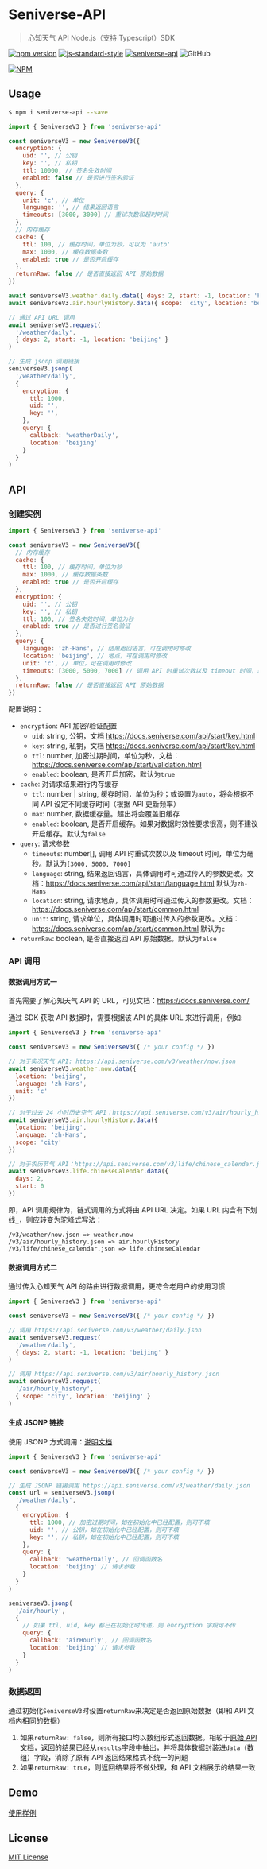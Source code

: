# Seniverse-API

> 心知天气 API Node.js（支持 Typescript）SDK

[![npm version](https://badge.fury.io/js/seniverse-api.svg)](https://badge.fury.io/js/seniverse-api)  [![js-standard-style](https://img.shields.io/badge/code%20style-standard-brightgreen.svg)](http://standardjs.com) [![seniverse-api](http://img.shields.io/npm/dm/seniverse-api.svg)](https://www.npmjs.com/package/seniverse-api) ![GitHub](https://img.shields.io/github/license/seniverse/seniverse-api)

[![NPM](https://nodei.co/npm/seniverse-api.png?downloads=true&downloadRank=true&stars=true)](https://nodei.co/npm/seniverse-api)


## Usage

```bash
$ npm i seniverse-api --save
```

```javascript
import { SeniverseV3 } from 'seniverse-api'

const seniverseV3 = new SeniverseV3({
  encryption: {
    uid: '', // 公钥
    key: '', // 私钥
    ttl: 10000, // 签名失效时间
    enabled: false // 是否进行签名验证
  },
  query: {
    unit: 'c', // 单位
    language: '', // 结果返回语言
    timeouts: [3000, 3000] // 重试次数和超时时间
  },
  // 内存缓存
  cache: {
    ttl: 100, // 缓存时间，单位为秒，可以为 'auto'
    max: 1000, // 缓存数据条数
    enabled: true // 是否开启缓存
  },
  returnRaw: false // 是否直接返回 API 原始数据
})

await seniverseV3.weather.daily.data({ days: 2, start: -1, location: 'beijing' })
await seniverseV3.air.hourlyHistory.data({ scope: 'city', location: 'beijing' })

// 通过 API URL 调用
await seniverseV3.request(
  '/weather/daily',
  { days: 2, start: -1, location: 'beijing' }
)

// 生成 jsonp 调用链接
seniverseV3.jsonp(
  '/weather/daily',
  {
    encryption: {
      ttl: 1000,
      uid: '',
      key: '',
    },
    query: {
      callback: 'weatherDaily',
      location: 'beijing'
    }
  }
)
```

## API

### 创建实例

```javascript
import { SeniverseV3 } from 'seniverse-api'

const seniverseV3 = new SeniverseV3({
  // 内存缓存
  cache: {
    ttl: 100, // 缓存时间，单位为秒
    max: 1000, // 缓存数据条数
    enabled: true // 是否开启缓存
  },
  encryption: {
    uid: '', // 公钥
    key: '', // 私钥
    ttl: 100, // 签名失效时间，单位为秒
    enabled: true // 是否进行签名验证
  },
  query: {
    language: 'zh-Hans', // 结果返回语言，可在调用时修改
    location: 'beijing', // 地点，可在调用时修改
    unit: 'c', // 单位，可在调用时修改
    timeouts: [3000, 5000, 7000] // 调用 API 时重试次数以及 timeout 时间，单位为毫秒
  },
  returnRaw: false // 是否直接返回 API 原始数据
})
```

配置说明：

- `encryption`: API 加密/验证配置
  - `uid`: string, 公钥，文档 https://docs.seniverse.com/api/start/key.html
  - `key`: string, 私钥，文档 https://docs.seniverse.com/api/start/key.html
  - `ttl`: number, 加密过期时间，单位为秒，文档：https://docs.seniverse.com/api/start/validation.html
  - `enabled`: boolean, 是否开启加密，默认为`true`
- `cache`: 对请求结果进行内存缓存
  - `ttl`: number | string, 缓存时间，单位为秒；或设置为`auto`，将会根据不同 API 设定不同缓存时间（根据 API 更新频率）
  - `max`: number, 数据缓存量。超出将会覆盖旧缓存
  - `enabled`: boolean, 是否开启缓存。如果对数据时效性要求很高，则不建议开启缓存。默认为`false`
- `query`: 请求参数
  - `timeouts`: number[], 调用 API 时重试次数以及 timeout 时间，单位为毫秒。默认为`[3000, 5000, 7000]`
  - `language`: string, 结果返回语言，具体调用时可通过传入的参数更改。文档：https://docs.seniverse.com/api/start/language.html 默认为`zh-Hans`
  - `location`: string, 请求地点，具体调用时可通过传入的参数更改。文档：https://docs.seniverse.com/api/start/common.html
  - `unit`: string, 请求单位，具体调用时可通过传入的参数更改。文档：https://docs.seniverse.com/api/start/common.html 默认为`c`
- `returnRaw`: boolean, 是否直接返回 API 原始数据。默认为`false`

### API 调用

#### 数据调用方式一

首先需要了解心知天气 API 的 URL，可见文档：https://docs.seniverse.com/

通过 SDK 获取 API 数据时，需要根据该 API 的具体 URL 来进行调用，例如:

```javascript
import { SeniverseV3 } from 'seniverse-api'

const seniverseV3 = new SeniverseV3({ /* your config */ })

// 对于实况天气 API: https://api.seniverse.com/v3/weather/now.json
await seniverseV3.weather.now.data({
  location: 'beijing',
  language: 'zh-Hans',
  unit: 'c'
})

// 对于过去 24 小时历史空气 API：https://api.seniverse.com/v3/air/hourly_history.json
await seniverseV3.air.hourlyHistory.data({
  location: 'beijing',
  language: 'zh-Hans',
  scope: 'city'
})

// 对于农历节气 API：https://api.seniverse.com/v3/life/chinese_calendar.json
await seniverseV3.life.chineseCalendar.data({
  days: 2,
  start: 0
})
```

即，API 调用规律为，链式调用的方式将由 API URL 决定。如果 URL 内含有下划线`_`，则应转变为驼峰式写法：

```
/v3/weather/now.json => weather.now
/v3/air/hourly_history.json => air.hourlyHistory
/v3/life/chinese_calendar.json => life.chineseCalendar
```

#### 数据调用方式二

通过传入心知天气 API 的路由进行数据调用，更符合老用户的使用习惯

```javascript
import { SeniverseV3 } from 'seniverse-api'

const seniverseV3 = new SeniverseV3({ /* your config */ })

// 调用 https://api.seniverse.com/v3/weather/daily.json
await seniverseV3.request(
  '/weather/daily',
  { days: 2, start: -1, location: 'beijing' }
)

// 调用 https://api.seniverse.com/v3/air/hourly_history.json
await seniverseV3.request(
  '/air/hourly_history',
  { scope: 'city', location: 'beijing' }
)
```

#### 生成 JSONP 链接

使用 JSONP 方式调用：[说明文档](https://docs.seniverse.com/api/start/jsonp.html)

```javascript
import { SeniverseV3 } from 'seniverse-api'

const seniverseV3 = new SeniverseV3({ /* your config */ })

// 生成 JSONP 链接调用 https://api.seniverse.com/v3/weather/daily.json
const url = seniverseV3.jsonp(
  '/weather/daily',
  {
    encryption: {
      ttl: 1000, // 加密过期时间，如在初始化中已经配置，则可不填
      uid: '', // 公钥，如在初始化中已经配置，则可不填
      key: '', // 私钥，如在初始化中已经配置，则可不填
    },
    query: {
      callback: 'weatherDaily', // 回调函数名
      location: 'beijing' // 请求参数
    }
  }
)

seniverseV3.jsonp(
  '/air/hourly',
  {
    // 如果 ttl, uid, key 都已在初始化时传递，则 encryption 字段可不传
    query: {
      callback: 'airHourly', // 回调函数名
      location: 'beijing' // 请求参数
    }
  }
)
```

### 数据返回

通过初始化`SeniverseV3`时设置`returnRaw`来决定是否返回原始数据（即和 API 文档内相同的数据）

1. 如果`returnRaw: false`，则所有接口均以数组形式返回数据。相较于[原始 API 文档](https://docs.seniverse.com/)，返回的结果已经从`results`字段中抽出，并将具体数据封装进`data`（数组）字段，消除了原有 API 返回结果格式不统一的问题
2. 如果`returnRaw: true`，则返回结果将不做处理，和 API 文档展示的结果一致

## Demo

[使用样例](./src/scripts/demo.ts)

## License

[MIT License](./LICENSE)
